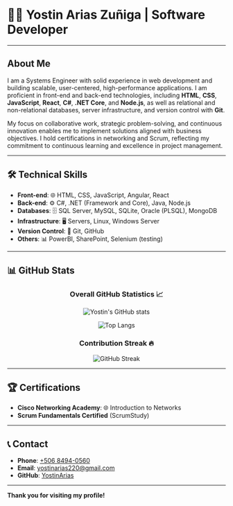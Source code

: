 # 👨‍💻 Yostin Arias Zuñiga | Software Developer 

---

## About Me
I am a Systems Engineer with solid experience in web development and building scalable, user-centered, high-performance applications. I am proficient in front-end and back-end technologies, including **HTML**, **CSS**, **JavaScript**, **React**, **C#**, **.NET Core**, and **Node.js**, as well as relational and non-relational databases, server infrastructure, and version control with **Git**.

My focus on collaborative work, strategic problem-solving, and continuous innovation enables me to implement solutions aligned with business objectives. I hold certifications in networking and Scrum, reflecting my commitment to continuous learning and excellence in project management.

---

## 🛠️ Technical Skills
- **Front-end**: 🌐 HTML, CSS, JavaScript, Angular, React
- **Back-end**: ⚙️ C#, .NET (Framework and Core), Java, Node.js
- **Databases**: 🗄️ SQL Server, MySQL, SQLite, Oracle (PLSQL), MongoDB
- **Infrastructure**: 🖥️ Servers, Linux, Windows Server
- **Version Control**: 🔧 Git, GitHub
- **Others**: 📊 PowerBI, SharePoint, Selenium (testing)

---

## 📊 GitHub Stats

<div align="center">
  
  ### Overall GitHub Statistics 📈
  
  ![Yostin's GitHub stats](https://github-readme-stats.vercel.app/api?username=YostinAr&show_icons=true&theme=radical&include_all_commits=true&count_private=true&hide_rank=true&hide_border=true)

  ![Top Langs](https://github-readme-stats.vercel.app/api/top-langs/?username=YostinAr&layout=compact&theme=radical&hide_border=true&langs_count=8)

  ### Contribution Streak 🔥

  ![GitHub Streak](https://streak-stats.demolab.com?user=YostinAr&theme=radical&date_format=j%20M%5B%20Y%5D&hide_border=true)
  
</div>

---

## 🏆 Certifications
- **Cisco Networking Academy**: 🌐 Introduction to Networks
- **Scrum Fundamentals Certified** (ScrumStudy)

---

## 📞 Contact
- **Phone**: [+506 8494-0560](tel:+50684940560)
- **Email**: [yostinarias220@gmail.com](mailto:yostinarias220@gmail.com)
- **GitHub**: [YostinArias](https://github.com/YostinArias)

---

**Thank you for visiting my profile!**
